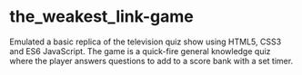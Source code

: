# the_weakest_link-game
Emulated a basic replica of the television quiz show using HTML5, CSS3 and ES6 JavaScript. The game is a quick-fire general knowledge quiz where the player answers questions to add to a score bank with a set timer.
